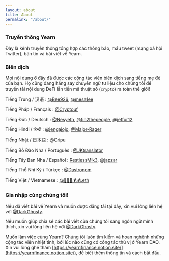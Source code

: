 ```yaml
---
layout: about
title: About
permalink: "/about/"
---
```


### Truyền thông Yearn

Đây là kênh truyền thông tổng hợp các thông báo, mẩu tweet (mạng xã hội Twitter), bản tin và bài viết về Yearn.

### Biên dịch

Mọi nội dung ở đây đã được các cộng tác viên biên dịch sang tiếng mẹ đẻ của bạn. Họ cũng đang hăng say chuyển ngữ tư liệu cho chúng tôi để truyền tải nội dung DeFi lẫn tiền mã thuật số (`crypto`) ra toàn thế giới!

Tiếng Trung / 汉语 : [@Bee926](https://twitter.com/bee_926), [@mesa1ee](https://twitter.com/mesa1ee)

Tiếng Pháp / Français :  [@Cryptouf](https://twitter.com/cryptouf)

Tiếng Đức / Deutsch : [@Nesyeth](), [@fin2thepeople](), [@jeffor12](https://twitter.com/jeff84431381)

Tiếng Hindi / हिन्दी : [@jengajojo](), [@Major-Rager]()

Tiếng Nhật / 日本語 : [@Cripu](https://twitter.com/CRYPTANNEWS)

Tiếng Bồ Đào Nha / Português : [@JKtranslator](https://twitter.com/jameskbh)

Tiếng Tây Ban Nha / Español : [RestlessMik3](https://twitter.com/margjr84), [@japzar]()

Tiếng Thổ Nhĩ Kỳ / Türkçe : [@Dastronom](https://twitter.com/Dastronomm)

Tiếng Việt / Vietnamese : [@🤖💵💵💰💰.eth](🤖💵💵💰💰.y.at)

### Gia nhập cùng chúng tôi!

Nếu đã viết bài về Yearn và muốn được đăng tải tại đây, xin vui lòng liên hệ với [@DarkGhosty](https://t.me/DarkGhosty).

Nếu muốn giúp chia sẻ các bài viết của chúng tôi sang ngôn ngữ mình thích, xin vui lòng liên hệ với [@DarkGhosty](https://t.me/DarkGhosty).

Muốn làm việc cùng Yearn? Chúng tôi luôn tìm kiếm và hoan nghênh những cộng tác viên nhiệt tình, bởi lúc nào cũng có công tác thú vị ở Yearn DAO. Xin vui lòng ghé thăm [https://yearnfinance.notion.site/](https://yearnfinance.notion.site/), để biết thêm thông tin và cách bắt đầu.

